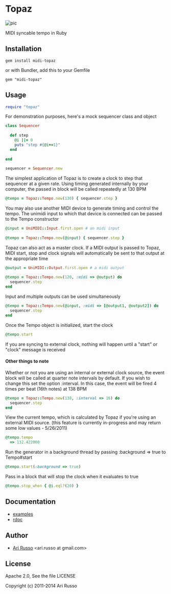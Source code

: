 # Topaz

![pic](http://img526.imageshack.us/img526/5781/topazt.jpg)

MIDI syncable tempo in Ruby

## Installation

`gem install midi-topaz`
  
  or with Bundler, add this to your Gemfile
  
`gem "midi-topaz"` 

## Usage

```ruby
require "topaz"
```

For demonstration purposes, here's a mock sequencer class and object

```ruby
class Sequencer
    
  def step
    @i ||= 0
    puts "step #{@i+=1}"
  end
      
end
  
sequencer = Sequencer.new
```

The simplest application of Topaz is to create a clock to step that sequencer at a given rate.  Using timing generated internally by your computer, the passed in block will be called repeatedly at 130 BPM

```ruby
@tempo = Topaz::Tempo.new(130) { sequencer.step }
```

You may also use another MIDI device to generate timing and control the tempo.  The unimidi input to which that device is connected can be passed to the Tempo constructor    

```ruby
@input = UniMIDI::Input.first.open # an midi input 
  
@tempo = Topaz::Tempo.new(@input) { sequencer.step }
```
        
Topaz can also act as a master clock. If a MIDI output is passed to Topaz, MIDI start, stop and clock signals will automatically be sent to that output at the appropriate time

```ruby
@output = UniMIDI::Output.first.open # a midi output 
  
@tempo = Topaz::Tempo.new(120, :midi => @output) do
  sequencer.step
end
```

Input and multiple outputs can be used simultaneously

```ruby
@tempo = Topaz::Tempo.new(@input, :midi => [@output1, @output2]) do 
  sequencer.step
end
```

Once the Tempo object is initialized, start the clock

```ruby
@tempo.start
```

If you are syncing to external clock, nothing will happen until a "start" or "clock" message is received
  
#### Other things to note

Whether or not you are using an internal or external clock source, the event block will be called at quarter note intervals by default.  If you wish to change this set the option :interval.  In this case, the event will be fired 4 times per beat (16th notes) at 138 BPM   

```ruby
@tempo = Topaz::Tempo.new(138, :interval => 16) do
  sequencer.step
end
```
  
View the current tempo, which is calculated by Topaz if you're using an external MIDI source.
(this feature is currently in-progress and may return some low values - 5/26/2011)

```ruby
@tempo.tempo
  => 132.422000
```

Run the generator in a background thread by passing :background => true to Tempo#start

```ruby
@tempo.start(:background => true)
```
  
Pass in a block that will stop the clock when it evaluates to true

```ruby
@tempo.stop_when { @i.eql?(20) }
```
    
## Documentation

* [examples](http://github.com/arirusso/topaz/tree/master/examples)
* [rdoc](http://rdoc.info/gems/midi-topaz)

## Author

* [Ari Russo](http://github.com/arirusso) <ari.russo at gmail.com>

## License

Apache 2.0, See the file LICENSE

Copyright (c) 2011-2014 Ari Russo
